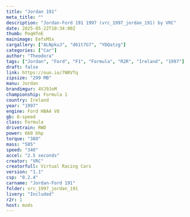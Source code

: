 ```yaml
---
title: "Jordan 191"
meta_title: ""
description: "Jordan-Ford 191 1997 (vrc_1997_jordan_191) by VRC"
date: 2025-05-22T10:34:00Z
thumb: PoqHfnE
mainimage: EefxMSx
cargallery: ["ALNpkuJ", "d61t7G7", "YDQatzg"]
categories: ["Car"]
author: "Theodora"
tags: ["Jordan", "Ford", "F1", "Formula", "R2R", "Ireland", "1997"]
draft: false
link: https://ouo.io/7NRVTq
zipsize: "299 MB"
manu: Jordan
brandimgur: 4VJ9JoM
championship: Formula 1
country: Ireland
year: "1997"
engine: Ford HBA4 V8
gb: 6-speed
class: Formula
drivetrain: RWD
power: 660 bhp 
torque: "380"
mass: "505"
speed: "340"
accel: "2.5 seconds"
creator: "VRC"
creatorfull: Virtual Racing Cars
version: "1.1"
csp: "0.2.4"
carname: "Jordan-Ford 191"
folder: vrc_1997_jordan_191
livery: "Included"
r2r: 1
host: mods
---
```

